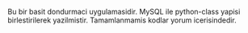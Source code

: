 Bu bir basit dondurmaci uygulamasidir.
MySQL ile python-class yapisi birlestirilerek yazilmistir.
Tamamlanmamis kodlar yorum icerisindedir.